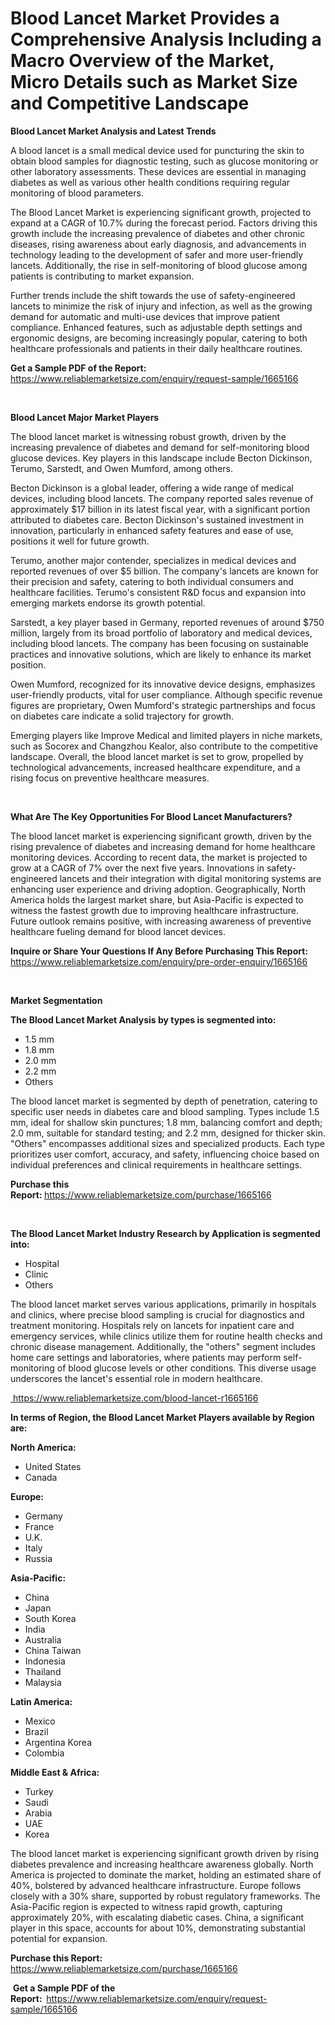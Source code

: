 <p><h1>Blood Lancet Market Provides a Comprehensive Analysis Including a Macro Overview of the Market, Micro Details such as Market Size and Competitive Landscape</h1></p><p><strong>Blood Lancet Market Analysis and Latest Trends</strong></p>
<p><p>A blood lancet is a small medical device used for puncturing the skin to obtain blood samples for diagnostic testing, such as glucose monitoring or other laboratory assessments. These devices are essential in managing diabetes as well as various other health conditions requiring regular monitoring of blood parameters.</p><p>The Blood Lancet Market is experiencing significant growth, projected to expand at a CAGR of 10.7% during the forecast period. Factors driving this growth include the increasing prevalence of diabetes and other chronic diseases, rising awareness about early diagnosis, and advancements in technology leading to the development of safer and more user-friendly lancets. Additionally, the rise in self-monitoring of blood glucose among patients is contributing to market expansion.</p><p>Further trends include the shift towards the use of safety-engineered lancets to minimize the risk of injury and infection, as well as the growing demand for automatic and multi-use devices that improve patient compliance. Enhanced features, such as adjustable depth settings and ergonomic designs, are becoming increasingly popular, catering to both healthcare professionals and patients in their daily healthcare routines.</p></p>
<p><strong>Get a Sample PDF of the Report:&nbsp;</strong> <a href="https://www.reliablemarketsize.com/enquiry/request-sample/1665166?utm_campaign=2482&utm_medium=2&utm_source=Github&utm_content=ia&utm_term=17042025&utm_id=blood-lancet">https://www.reliablemarketsize.com/enquiry/request-sample/1665166</a></p>
<p>&nbsp;</p>
<p><strong>Blood Lancet Major Market Players</strong></p>
<p><p>The blood lancet market is witnessing robust growth, driven by the increasing prevalence of diabetes and demand for self-monitoring blood glucose devices. Key players in this landscape include Becton Dickinson, Terumo, Sarstedt, and Owen Mumford, among others.</p><p>Becton Dickinson is a global leader, offering a wide range of medical devices, including blood lancets. The company reported sales revenue of approximately $17 billion in its latest fiscal year, with a significant portion attributed to diabetes care. Becton Dickinson's sustained investment in innovation, particularly in enhanced safety features and ease of use, positions it well for future growth.</p><p>Terumo, another major contender, specializes in medical devices and reported revenues of over $5 billion. The company's lancets are known for their precision and safety, catering to both individual consumers and healthcare facilities. Terumo's consistent R&D focus and expansion into emerging markets endorse its growth potential.</p><p>Sarstedt, a key player based in Germany, reported revenues of around $750 million, largely from its broad portfolio of laboratory and medical devices, including blood lancets. The company has been focusing on sustainable practices and innovative solutions, which are likely to enhance its market position.</p><p>Owen Mumford, recognized for its innovative device designs, emphasizes user-friendly products, vital for user compliance. Although specific revenue figures are proprietary, Owen Mumford's strategic partnerships and focus on diabetes care indicate a solid trajectory for growth.</p><p>Emerging players like Improve Medical and limited players in niche markets, such as Socorex and Changzhou Kealor, also contribute to the competitive landscape. Overall, the blood lancet market is set to grow, propelled by technological advancements, increased healthcare expenditure, and a rising focus on preventive healthcare measures.</p></p>
<p>&nbsp;</p>
<p><strong>What Are The Key Opportunities For Blood Lancet Manufacturers?</strong></p>
<p><p>The blood lancet market is experiencing significant growth, driven by the rising prevalence of diabetes and increasing demand for home healthcare monitoring devices. According to recent data, the market is projected to grow at a CAGR of 7% over the next five years. Innovations in safety-engineered lancets and their integration with digital monitoring systems are enhancing user experience and driving adoption. Geographically, North America holds the largest market share, but Asia-Pacific is expected to witness the fastest growth due to improving healthcare infrastructure. Future outlook remains positive, with increasing awareness of preventive healthcare fueling demand for blood lancet devices.</p></p>
<p><strong>Inquire or Share Your Questions If Any Before Purchasing This Report:</strong> <a href="https://www.reliablemarketsize.com/enquiry/pre-order-enquiry/1665166?utm_campaign=2482&utm_medium=2&utm_source=Github&utm_content=ia&utm_term=17042025&utm_id=blood-lancet">https://www.reliablemarketsize.com/enquiry/pre-order-enquiry/1665166</a></p>
<p>&nbsp;</p>
<p><strong>Market Segmentation</strong></p>
<p><strong>The Blood Lancet Market Analysis by types is segmented into:</strong></p>
<p><ul><li>1.5 mm</li><li>1.8 mm</li><li>2.0 mm</li><li>2.2 mm</li><li>Others</li></ul></p>
<p><p>The blood lancet market is segmented by depth of penetration, catering to specific user needs in diabetes care and blood sampling. Types include 1.5 mm, ideal for shallow skin punctures; 1.8 mm, balancing comfort and depth; 2.0 mm, suitable for standard testing; and 2.2 mm, designed for thicker skin. "Others" encompasses additional sizes and specialized products. Each type prioritizes user comfort, accuracy, and safety, influencing choice based on individual preferences and clinical requirements in healthcare settings.</p></p>
<p><strong>Purchase this Report:&nbsp;</strong><a href="https://www.reliablemarketsize.com/purchase/1665166?utm_campaign=2482&utm_medium=2&utm_source=Github&utm_content=ia&utm_term=17042025&utm_id=blood-lancet">https://www.reliablemarketsize.com/purchase/1665166</a></p>
<p>&nbsp;</p>
<p><strong>The Blood Lancet Market Industry Research by Application is segmented into:</strong></p>
<p><ul><li>Hospital</li><li>Clinic</li><li>Others</li></ul></p>
<p><p>The blood lancet market serves various applications, primarily in hospitals and clinics, where precise blood sampling is crucial for diagnostics and treatment monitoring. Hospitals rely on lancets for inpatient care and emergency services, while clinics utilize them for routine health checks and chronic disease management. Additionally, the "others" segment includes home care settings and laboratories, where patients may perform self-monitoring of blood glucose levels or other conditions. This diverse usage underscores the lancet's essential role in modern healthcare.</p></p>
<p><a href="https://www.reliablemarketsize.com/blood-lancet-r1665166?utm_campaign=2482&utm_medium=2&utm_source=Github&utm_content=ia&utm_term=17042025&utm_id=blood-lancet">&nbsp;https://www.reliablemarketsize.com/blood-lancet-r1665166</a></p>
<p><strong>In terms of Region, the Blood Lancet Market Players available by Region are:</strong></p>
<p>
    <p> <strong> North America: </strong>
        <ul>
            <li>United States</li>
            <li>Canada</li>
        </ul>
        </p> 
    <p> <strong> Europe: </strong>
        <ul>
            <li>Germany</li>
            <li>France</li>
            <li>U.K.</li>
            <li>Italy</li>
            <li>Russia</li>
        </ul>
        </p> 
    <p> <strong> Asia-Pacific: </strong>
        <ul>
            <li>China</li>
            <li>Japan</li>
            <li>South Korea</li>
            <li>India</li>
            <li>Australia</li>
            <li>China Taiwan</li>
            <li>Indonesia</li>
            <li>Thailand</li>
            <li>Malaysia</li>
        </ul>
        </p> 
    <p> <strong> Latin America: </strong>
        <ul>
            <li>Mexico</li>
            <li>Brazil</li>
            <li>Argentina Korea</li>
            <li>Colombia</li>
        </ul>
        </p> 
    <p> <strong> Middle East & Africa: </strong>
        <ul>
            <li>Turkey</li>
            <li>Saudi</li>
            <li>Arabia</li>
            <li>UAE</li>
            <li>Korea</li>
        </ul>
    </p>
    </p>
<p><p>The blood lancet market is experiencing significant growth driven by rising diabetes prevalence and increasing healthcare awareness globally. North America is projected to dominate the market, holding an estimated share of 40%, bolstered by advanced healthcare infrastructure. Europe follows closely with a 30% share, supported by robust regulatory frameworks. The Asia-Pacific region is expected to witness rapid growth, capturing approximately 20%, with escalating diabetic cases. China, a significant player in this space, accounts for about 10%, demonstrating substantial potential for expansion.</p></p>
<p><strong>Purchase this Report: </strong><a href="https://www.reliablemarketsize.com/purchase/1665166?utm_campaign=2482&utm_medium=2&utm_source=Github&utm_content=ia&utm_term=17042025&utm_id=blood-lancet">https://www.reliablemarketsize.com/purchase/1665166</a></p>
<p>&nbsp;<strong>Get a Sample PDF of the Report:&nbsp;&nbsp;</strong><a href="https://www.reliablemarketsize.com/enquiry/request-sample/1665166?utm_campaign=2482&utm_medium=2&utm_source=Github&utm_content=ia&utm_term=17042025&utm_id=blood-lancet">https://www.reliablemarketsize.com/enquiry/request-sample/1665166</a></p>
<p><strong></strong></p>
<p><p></p><p></p><p></p></p>